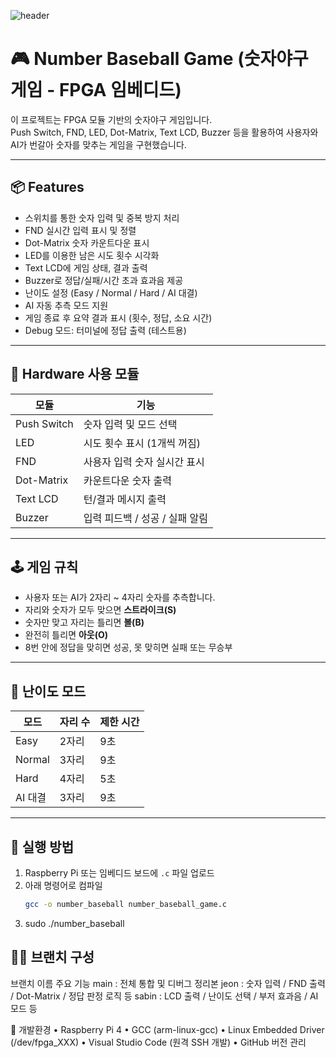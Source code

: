 ![header](https://capsule-render.vercel.app/api?type=waving&color=_hexcode&height=200&section=header&text=We&nbsp;Are&nbsp;HKNU&nbsp;IoT&nbsp;TEAM&nbsp;5&nbsp;!&fontColor=FFFFFF&fontSize=60&animation=twinkling)

# 🎮 Number Baseball Game (숫자야구 게임 - FPGA 임베디드)

이 프로젝트는 FPGA 모듈 기반의 숫자야구 게임입니다.  
Push Switch, FND, LED, Dot-Matrix, Text LCD, Buzzer 등을 활용하여 사용자와 AI가 번갈아 숫자를 맞추는 게임을 구현했습니다.

---

## 📦 Features

-  스위치를 통한 숫자 입력 및 중복 방지 처리
-  FND 실시간 입력 표시 및 정렬
-  Dot-Matrix 숫자 카운트다운 표시
-  LED를 이용한 남은 시도 횟수 시각화
-  Text LCD에 게임 상태, 결과 출력
-  Buzzer로 정답/실패/시간 초과 효과음 제공
-  난이도 설정 (Easy / Normal / Hard / AI 대결)
-  AI 자동 추측 모드 지원
-  게임 종료 후 요약 결과 표시 (횟수, 정답, 소요 시간)
-  Debug 모드: 터미널에 정답 출력 (테스트용)

---

## 🔧 Hardware 사용 모듈

| 모듈         | 기능                                |
|--------------|-------------------------------------|
| Push Switch  | 숫자 입력 및 모드 선택                 |
| LED          | 시도 횟수 표시 (1개씩 꺼짐)            |
| FND          | 사용자 입력 숫자 실시간 표시            |
| Dot-Matrix   | 카운트다운 숫자 출력                   |
| Text LCD     | 턴/결과 메시지 출력                   |
| Buzzer       | 입력 피드백 / 성공 / 실패 알림          |

---

## 🕹 게임 규칙

- 사용자 또는 AI가 2자리 ~ 4자리 숫자를 추측합니다.
- 자리와 숫자가 모두 맞으면 **스트라이크(S)**  
- 숫자만 맞고 자리는 틀리면 **볼(B)**  
- 완전히 틀리면 **아웃(O)**  
- 8번 안에 정답을 맞히면 성공, 못 맞히면 실패 또는 무승부

---

## 🧠 난이도 모드

| 모드       | 자리 수 | 제한 시간 |
|------------|---------|------------|
| Easy       | 2자리   | 9초        |
| Normal     | 3자리   | 9초        |
| Hard       | 4자리   | 5초        |
| AI 대결    | 3자리   | 9초        |

---

## 🚀 실행 방법

1. Raspberry Pi 또는 임베디드 보드에 `.c` 파일 업로드
2. 아래 명령어로 컴파일
   ```bash
   gcc -o number_baseball number_baseball_game.c
3. sudo ./number_baseball

## 🧑‍💻 브랜치 구성
브랜치 이름  주요 기능
main : 전체 통합 및 디버그 정리본
jeon : 숫자 입력 / FND 출력 / Dot-Matrix / 정답 판정 로직 등
sabin : LCD 출력 / 난이도 선택 / 부저 효과음 / AI 모드 등

🧰 개발환경
	•	Raspberry Pi 4
	•	GCC (arm-linux-gcc)
	•	Linux Embedded Driver (/dev/fpga_XXX)
	•	Visual Studio Code (원격 SSH 개발)
	•	GitHub 버전 관리

